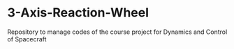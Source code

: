# 3-Axis-Reaction-Wheel
Repository to manage codes of the course project for Dynamics and Control of Spacecraft
